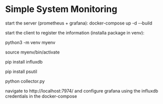 # Simple System Monitoring

start the server (prometheus + grafana): docker-compose up -d --build

start the client to register the information (installa package in venv):

python3 -m venv myenv

source myenv/bin/activate

pip install influxdb

pip install psutil

python collector.py


navigate to http://localhost:7974/ and configure grafana using the influxdb credentials in the docker-compose
